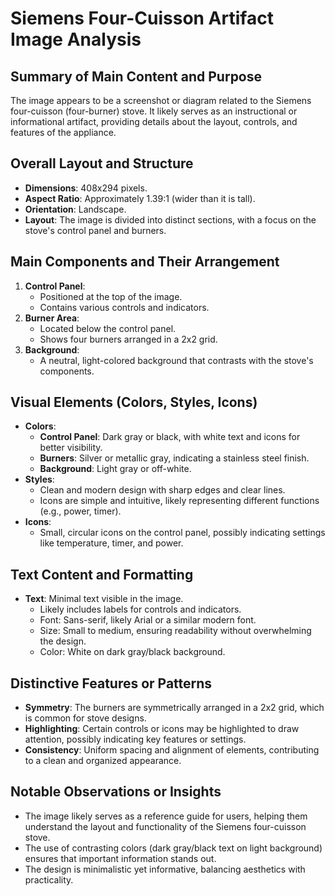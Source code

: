 # Siemens Four-Cuisson Artifact Image Analysis

## Summary of Main Content and Purpose
The image appears to be a screenshot or diagram related to the Siemens four-cuisson (four-burner) stove. It likely serves as an instructional or informational artifact, providing details about the layout, controls, and features of the appliance.

## Overall Layout and Structure
- **Dimensions**: 408x294 pixels.
- **Aspect Ratio**: Approximately 1.39:1 (wider than it is tall).
- **Orientation**: Landscape.
- **Layout**: The image is divided into distinct sections, with a focus on the stove's control panel and burners.

## Main Components and Their Arrangement
1. **Control Panel**:
   - Positioned at the top of the image.
   - Contains various controls and indicators.
2. **Burner Area**:
   - Located below the control panel.
   - Shows four burners arranged in a 2x2 grid.
3. **Background**:
   - A neutral, light-colored background that contrasts with the stove's components.

## Visual Elements (Colors, Styles, Icons)
- **Colors**:
  - **Control Panel**: Dark gray or black, with white text and icons for better visibility.
  - **Burners**: Silver or metallic gray, indicating a stainless steel finish.
  - **Background**: Light gray or off-white.
- **Styles**:
  - Clean and modern design with sharp edges and clear lines.
  - Icons are simple and intuitive, likely representing different functions (e.g., power, timer).
- **Icons**:
  - Small, circular icons on the control panel, possibly indicating settings like temperature, timer, and power.

## Text Content and Formatting
- **Text**: Minimal text visible in the image.
  - Likely includes labels for controls and indicators.
  - Font: Sans-serif, likely Arial or a similar modern font.
  - Size: Small to medium, ensuring readability without overwhelming the design.
  - Color: White on dark gray/black background.

## Distinctive Features or Patterns
- **Symmetry**: The burners are symmetrically arranged in a 2x2 grid, which is common for stove designs.
- **Highlighting**: Certain controls or icons may be highlighted to draw attention, possibly indicating key features or settings.
- **Consistency**: Uniform spacing and alignment of elements, contributing to a clean and organized appearance.

## Notable Observations or Insights
- The image likely serves as a reference guide for users, helping them understand the layout and functionality of the Siemens four-cuisson stove.
- The use of contrasting colors (dark gray/black text on light background) ensures that important information stands out.
- The design is minimalistic yet informative, balancing aesthetics with practicality.